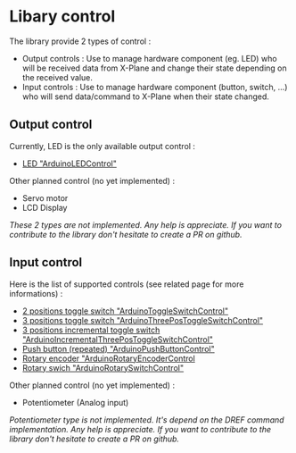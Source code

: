 # Libary control

The library provide 2 types of control :
- Output controls : Use to manage hardware component (eg. LED) who will be received data from X-Plane and change their state depending on the received value.
- Input controls : Use to manage hardware component (button, switch, ...) who will send data/command to X-Plane when their state changed.


## Output control

Currently, LED is the only available output control :

* [LED "ArduinoLEDControl"](/resources/doc/controls/ctrl-led.md)

Other planned control (no yet implemented) :

* Servo motor
* LCD Display

*These 2 types are not implemented. Any help is appreciate. If you want to contribute to the library don't hesitate to create a PR on github.*


## Input control

Here is the list of supported controls (see related page for more informations) :

* [2 positions toggle switch "ArduinoToggleSwitchControl"](/resources/doc/controls/ctrl-2pos-toggle.md)
* [3 positions toggle switch "ArduinoThreePosToggleSwitchControl"](/resources/doc/controls/ctrl-3pos-toggle.md)
* [3 positions incremental toggle switch "ArduinoIncrementalThreePosToggleSwitchControl"](/resources/doc/controls/ctrl-incremental-3pos-toggle.md)
* [Push button (repeated) "ArduinoPushButtonControl"](/resources/doc/controls/ctrl-push-button.md)
* [Rotary encoder "ArduinoRotaryEncoderControl](/resources/doc/controls/ctrl-rotary-encoder.md)
* [Rotary swich "ArduinoRotarySwitchControl"](/resources/doc/controls/ctrl-rotary-switch.md)


Other planned control (no yet implemented) :

* Potentiometer (Analog input)

*Potentiometer type is not implemented. It's depend on the DREF command implementation. Any help is appreciate. If you want to contribute to the library don't hesitate to create a PR on github.*
